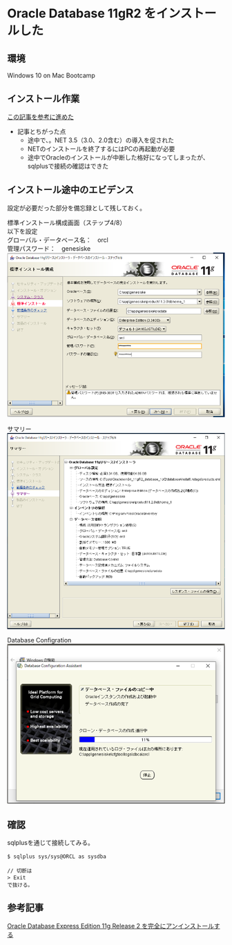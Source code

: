 # Oracle Database 11gR2 をインストールした

## 環境
Windows 10 on Mac Bootcamp

## インストール作業
[この記事を参考に進めた](https://www.doraxdora.com/blog/2018/07/10/5180/)
- 記事とちがった点
  - 途中で、。NET 3.5（3.0、2.0含む）の導入を促された
  - NETのインストールを終了するにはPCの再起動が必要
  - 途中でOracleのインストールが中断した格好になってしまったが、sqlplusで接続の確認はできた

## インストール途中のエビデンス
設定が必要だった部分を備忘録として残しておく。

標準インストール構成画面（ステップ4/8）  
以下を設定  
グローバル・データベース名：　orcl  
管理パスワード：　genesiske  
![標準インストール構成画面](./images/標準インストール構成画面.png)

サマリー
![サマリー画面](./images/サマリー画面.png)

Database Configration  
![DatabaseConfigrationAssistant画面](./images/DatabaseConfigrationAssistant画面.png)

## 確認
sqlplusを通じて接続してみる。  

```Code
$ sqlplus sys/sys@ORCL as sysdba

// 切断は
> Exit
で抜ける。
```

## 参考記事
[Oracle Database Express Edition 11g Release 2 を完全にアンインストールする](https://www.doraxdora.com/blog/2018/07/09/post-5169/)  
